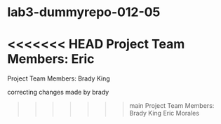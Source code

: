 # lab3-dummyrepo-012-05
<<<<<<< HEAD
Project Team Members: Eric 
=======
Project Team Members:
Brady King


correcting changes made by brady
>>>>>>> main
Project Team Members:
Brady King 
Eric Morales